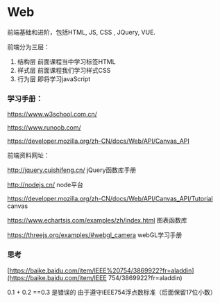 # Web
前端基础和进阶，包括HTML, JS, CSS , JQuery, VUE.

前端分为三层：

1. 结构层 前面课程当中学习标签HTML
2. 样式层 前面课程我们学习样式CSS
3. 行为层 即将学习javaScript

### 学习手册：

https://www.w3school.com.cn/

https://www.runoob.com/ 

https://developer.mozilla.org/zh-CN/docs/Web/API/Canvas_API 

前端资料网址：

http://jquery.cuishifeng.cn/ jQuery函数库手册

http://nodejs.cn/ node平台

https://developer.mozilla.org/zh-CN/docs/Web/API/Canvas_API/Tutorial canvas

https://www.echartsjs.com/examples/zh/index.html 图表函数库

https://threejs.org/examples/#webgl_camera webGL学习手册

### 思考

[https://baike.baidu.com/item/IEEE%20754/3869922?fr=aladdin](https://baike.baidu.com/item/IEEE 754/3869922?fr=aladdin)

0.1 + 0.2 ==0.3 是错误的 由于遵守iEEE754浮点数标准（后面保留17位小数）

